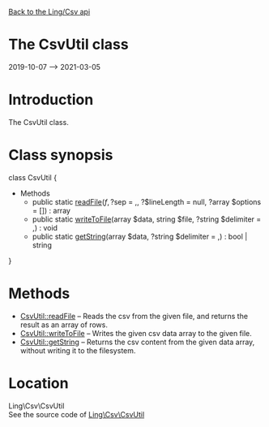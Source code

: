 [Back to the Ling/Csv api](https://github.com/lingtalfi/Csv/blob/master/doc/api/Ling/Csv.md)



The CsvUtil class
================
2019-10-07 --> 2021-03-05






Introduction
============

The CsvUtil class.



Class synopsis
==============


class <span class="pl-k">CsvUtil</span>  {

- Methods
    - public static [readFile](https://github.com/lingtalfi/Csv/blob/master/doc/api/Ling/Csv/CsvUtil/readFile.md)($f, ?$sep = ,, ?$lineLength = null, ?array $options = []) : array
    - public static [writeToFile](https://github.com/lingtalfi/Csv/blob/master/doc/api/Ling/Csv/CsvUtil/writeToFile.md)(array $data, string $file, ?string $delimiter = ,) : void
    - public static [getString](https://github.com/lingtalfi/Csv/blob/master/doc/api/Ling/Csv/CsvUtil/getString.md)(array $data, ?string $delimiter = ,) : bool | string

}






Methods
==============

- [CsvUtil::readFile](https://github.com/lingtalfi/Csv/blob/master/doc/api/Ling/Csv/CsvUtil/readFile.md) &ndash; Reads the csv from the given file, and returns the result as an array of rows.
- [CsvUtil::writeToFile](https://github.com/lingtalfi/Csv/blob/master/doc/api/Ling/Csv/CsvUtil/writeToFile.md) &ndash; Writes the given csv data array to the given file.
- [CsvUtil::getString](https://github.com/lingtalfi/Csv/blob/master/doc/api/Ling/Csv/CsvUtil/getString.md) &ndash; Returns the csv content from the given data array, without writing it to the filesystem.





Location
=============
Ling\Csv\CsvUtil<br>
See the source code of [Ling\Csv\CsvUtil](https://github.com/lingtalfi/Csv/blob/master/CsvUtil.php)



